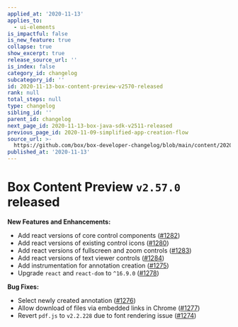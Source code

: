 ```yaml
---
applied_at: '2020-11-13'
applies_to:
  - ui-elements
is_impactful: false
is_new_feature: true
collapse: true
show_excerpt: true
release_source_url: ''
is_index: false
category_id: changelog
subcategory_id: ''
id: 2020-11-13-box-content-preview-v2570-released
rank: null
total_steps: null
type: changelog
sibling_id: ''
parent_id: changelog
next_page_id: 2020-11-13-box-java-sdk-v2511-released
previous_page_id: 2020-11-09-simplified-app-creation-flow
source_url: >-
  https://github.com/box/box-developer-changelog/blob/main/content/2020/11-13-box-content-preview-v2570-released.md
published_at: '2020-11-13'
---
```

# Box Content Preview `v2.57.0` released

**New Features and Enhancements:**

* Add react versions of core control components ([#1282][1282])
* Add react versions of existing control icons ([#1280][1280])
* Add react versions of fullscreen and zoom controls ([#1283][1283])
* Add react versions of text viewer controls ([#1284][1284])
* Add instrumentation for annotation creation ([#1275][1275])
* Upgrade `react` and `react-dom` to `^16.9.0` ([#1278][1278])

**Bug Fixes:**

* Select newly created annotation ([#1276][1276])
* Allow download of files via embedded links in Chrome ([#1277][1277])
* Revert `pdf.js` to `v2.2.228` due to font rendering issue ([#1274][1274])

[1282]: https://github.com/box/box-content-preview/pull/1282
[1280]: https://github.com/box/box-content-preview/pull/1280
[1283]: https://github.com/box/box-content-preview/pull/1283
[1284]: https://github.com/box/box-content-preview/pull/1284
[1275]: https://github.com/box/box-content-preview/pull/1275
[1278]: https://github.com/box/box-content-preview/pull/1278
[1276]: https://github.com/box/box-content-preview/pull/1276
[1277]: https://github.com/box/box-content-preview/pull/1277
[1274]: https://github.com/box/box-content-preview/pull/1274